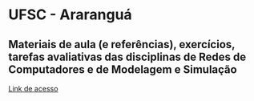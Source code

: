 # UFSC - Araranguá
## Materiais de aula (e referências), exercícios, tarefas avaliativas das disciplinas de Redes de Computadores e de Modelagem e Simulação

[Link de acesso](https://github.com/glcamillo/aulas-ufsc-materiais/)
